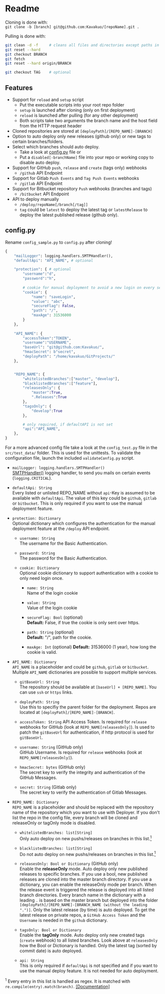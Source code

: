 # Readme

Cloning is done with:  
`git clone -b [branch] git@github.com:Kavakuo/[repoName].git .`

Pulling is done with:
```bash
git clean -d -f     # cleans all files and directories except paths in ignore file
git reset --hard
git checkout BRANCH
git fetch
git reset --hard origin/BRANCH

git checkout TAG    # optional
```

## Features
* Support for `reload` and `setup` script
    * Put the executable scripts into your root repo folder
    * `setup` is launched after cloning (only on first deployment)
    * `reload` is launched after pulling (for any other deployment)
    * Both scripts take two arguments the branch name and the host field from the HTTP request header
* Cloned repositories are stored at `[deployPath]/[REPO_NAME]-[BRANCH]`
* Option to auto deploy only new releases (github only) or new tags to certain branches/folders.
* Select which branches should auto deploy.
    * Take a look at [config.py](#configpy) file or
    * Put a `disabled[-branchName]` file into your repo or working copy to disable auto deploy.
* Support for GitHub `push`, `release` and `create` (tags only) webhooks
    * `/github` API Endpoint
* Support for Gitlab `Push Events` and `Tag Push Events` webhooks
    * `/gitlab` API Endpoint
* Support for Bitbucket repository `Push` webhooks (branches and tags)
    * `/bitbucket` API Endpoint
* API to deploy manually
    * `/deploy/repoName[/branch[/tag]]`
    * `tag` could be `latest` to deploy the latest tag or `latestRelease` to deploy the latest published release (github only).


## config.py
Rename `config_sample.py` to `config.py` after cloning!

```python
{
    "mailLogger": logging.handlers.SMTPHandler(),
    "defaultApi": "API_NAME", # optional

    "protection": { # optional
        "username":"d",
        "password":"h",
        
        # cookie for manual deployment to avoid a new login on every session
        "cookie": {
            "name": "saveLogin",
            "value": "abc",
            "secureFlag": False,
            "path": "/",
            "maxAge": 31536000
        }
    },
    
    "API_NAME": {
        "accessToken":"TOKEN",
        "username":"USERNAME",
        "baseUrl": "git@github.com:Kavakuo/",
        "hmacSecret": b"secret",
        "deployPath": "/home/kavakuo/GitProjects/"
    },


    "REPO_NAME": {
        "whitelistedBranches":["master", "develop"],
        "blacklistedBranches":["feature"],
        "releasesOnly": {
            "master":True,
            ".Releases":True
        },
        "tagsOnly": {
            "develop":True
        },

        # only required, if defaultAPI is not set
        "api":"API_NAME",
    },
}
```

For a more advanced config file take a look at the `config_test.py` file in the `src/test_data/` folder. This is used for the unittests. To validate the configuration file, launch the included `validateConfig.py` script.


* `mailLogger: logging.handlers.SMTPHandler()`  
[SMTPHandler()](https://docs.python.org/3.6/library/logging.handlers.html#logging.handlers.SMTPHandler) logging handler, to send you mails on certain events (`logging.CRITICAL`).

* `defaultApi: String`  
Every listed or unlisted REPO_NAME without `api`-Key is assumed to be available with `defaultApi`. The value of this key could be `github`, `gitlab` or `bitbucket`. This is only required if you want to use the manual deployment feature.

* `protection: Dictionary`  
Optional dictionary which configures the authentication for the manual deployment feature at the `/deploy` API endpoint.

    * `username: String`  
    The username for the Basic Authentication.

    * `password: String`  
    The password for the Basic Authentication.

    * `cookie: Dictionary`  
    Optional cookie dictionary to support authentication with a cookie to only need login once.

        * `name: String`  
        Name of the login cookie

        * `value: String`  
        Value of the login cookie

        * `secureFlag: Bool` (optional)  
        **Default:** False, if true the cookie is only sent over https.

        * `path: String` (optional)  
        **Default:** "/", path for the cookie.

        * `maxAge: Int` (optional)
        **Default:** 31536000 (1 year), how long the cookie is valid.

* `API_NAME: Dictionary`  
`API_NAME` is a placeholder and could be `github`, `gitlab` or `bitbucket`. Multiple `API_NAME` dictionaries are possible to support multiple services.

    * `gitBaseUrl: String`  
    The repository should be available at `[baseUrl] + [REPO_NAME]`. You can use `ssh` or `https` links.

    * `deployPath: String`  
    Use this to specifiy the parent folder for the deployment. Repos are located at `[deployPath]/[REPO_NAME]-[BRANCH]`.

    * `accessToken: String` 
    API Access Token. Is required for `release` webhooks for GitHub (look at `REPO_NAME[releasesOnly]`). Is used to patch the `gitBaseUrl` for authentication, if http protocol is used for `gitBaseUrl`.

    * `username: String` (GitHub only)  
    GitHub Username. Is required for `release` webhooks (look at `REPO_NAME[releasesOnly]`).    

    * `hmacSecret: bytes` (GitHub only)  
    The secret key to verify the integrity and authentication of the GitHub Messages.

    * `secret: String` (Gitlab only)  
    The secret key to verify the authentication of Gitlab Messages.
    

* `REPO_NAME: Dictionary`  
`REPO_NAME` is a placeholder and should be replaced with the repository name of the repository which you want to use with Deployer. If you don't list the repo in the config file, every branch will be cloned and releaseOnly or tagOnly mode is disabled.

    * `whitelistedBranches: list[String]`  
    Only auto deploy on new pushs/releases on branches in this list.<a href="#regex"><sup>1</sup></a>

    * `blacklistedBranches: list[String]`  
    Do not auto deploy on new pushs/releases on branches in this list.<a href="#regex"><sup>1</sup></a>

    * `releasesOnly: Bool or Dictionary` (GitHub only)  
    Enable the **releaseOnly** mode. Auto deploy only new published releases to specific branches. If you use a bool, new published releases are cloned into the master branch directory. If you use a dictionary, you can enable the releaseOnly mode per branch. When the release event is triggered the release is deployed into all listed branch directories. Every branch name in the dictionary with a leading `.` is based on the master branch but deployed into the folder `[deployPath]/[REPO_NAME]-[BRANCH_NAME (without the leading ".")]`. Only the latest release (by time) is auto deployed. To get the latest release on private repos, a `GitHub Access Token` and the `Username` is needed in the `github` dictionary.

    * `tagsOnly: Bool or Dictionary`  
    Enable the **tagOnly** mode. Auto deploy only new created tags (`create` webhook) to all listed branches. Look above at `releasesOnly` how the Bool or Dictionary is handled. Only the latest tag (sorted by commit date) is auto deployed.

    * `api: String`  
    This is only required if `defaultApi` is not specified and if you want to use the manual deploy feature. It is not needed for auto deployment.


<a name="regex"><sup>1</sup></a> Every entry in this list is handled as regex. It is matched with `re.compile(entry).match(branch)`. [\[Documentation\]](https://docs.python.org/3.6/library/re.html#re.match)

